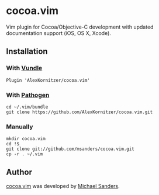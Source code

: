 # cocoa.vim

Vim plugin for Cocoa/Objective-C development with updated documentation support (iOS, OS X, Xcode).

## Installation

### With [Vundle](https://github.com/gmarik/vundle)

```
Plugin 'AlexKornitzer/cocoa.vim'
```

### With [Pathogen](https://github.com/tpope/vim-pathogen)

```
cd ~/.vim/bundle
git clone https://github.com/AlexKornitzer/cocoa.vim.git
```

### Manually

```
mkdir cocoa.vim
cd !$
git clone git://github.com/msanders/cocoa.vim.git
cp -r . ~/.vim
```

## Author

[cocoa.vim](https://github.com/msanders/cocoa.vim) was developed
by [Michael Sanders](https://github.com/msanders).
